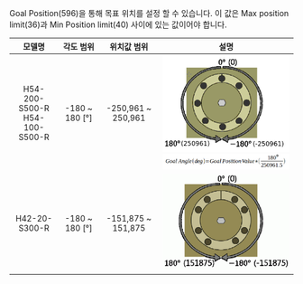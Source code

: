 Goal Position(596)을 통해 목표 위치를 설정 할 수 있습니다.
이 값은 Max position limit(36)과 Min Position limit(40) 사이에 있는 값이어야 합니다.

|모델명|각도 범위|위치값 범위| 설명 |
| :-------: | :--------: | :--------: | :--------: |
|H54-200-S500-R<br />H54-100-S500-R|-180 ~ 180 [&deg;]|-250,961 ~ 250,961|![](/assets/images/dxl/pro/h54_angle_position.png)<br />![](/assets/images/dxl/pro/pro_goal_angle_formula.png)|
|H42-20-S300-R|-180 ~ 180 [&deg;]|-151,875 ~ 151,875|![](/assets/images/dxl/pro/h42_angle_position.png)
